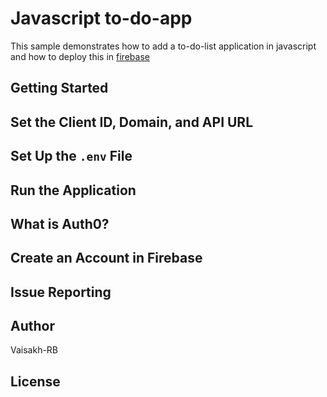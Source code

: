 # Javascript to-do-app

This sample demonstrates how to add a to-do-list application in javascript and how to deploy this in [firebase](https://firebase.google.com/)

## Getting Started


## Set the Client ID, Domain, and API URL

## Set Up the `.env` File


## Run the Application



## What is Auth0?


## Create an Account in Firebase



## Issue Reporting



## Author

Vaisakh-RB

## License

